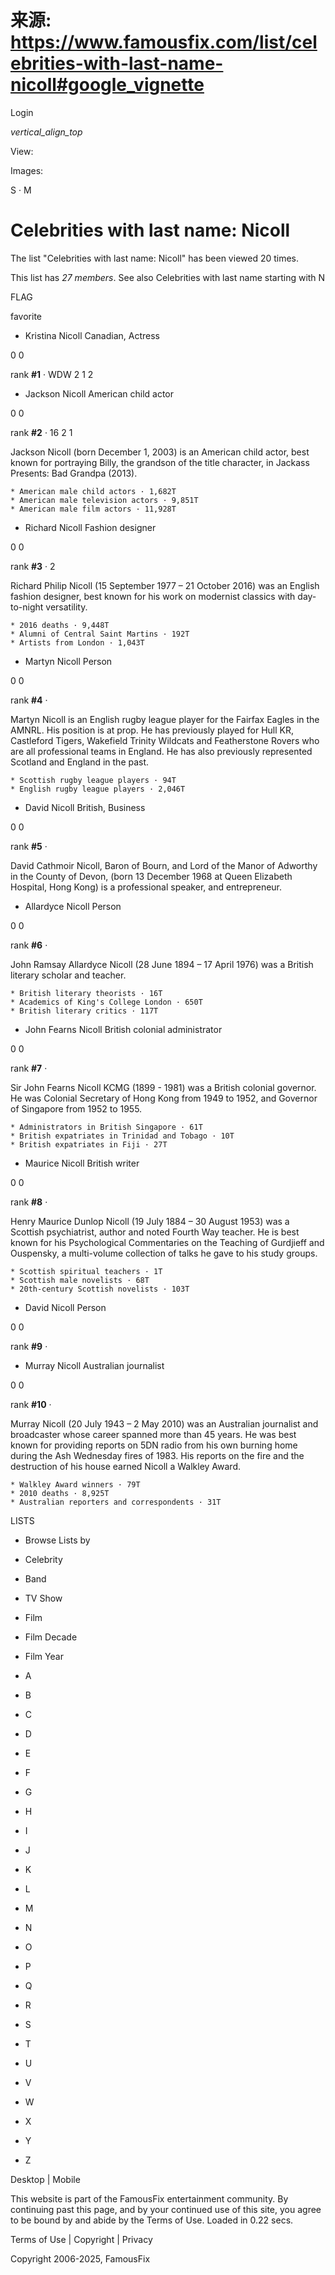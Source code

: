 # 来源: https://www.famousfix.com/list/celebrities-with-last-name-nicoll#google_vignette

Login

_vertical_align_top_

View:

Images:

S · M

# Celebrities with last name: Nicoll

The list "Celebrities with last name: Nicoll" has been viewed 20 times.

This list has _27 members_. See also Celebrities with last name starting with N

FLAG 

favorite

  * Kristina Nicoll Canadian, Actress

0 0

rank **#1** · WDW 2  1  2 

  * Jackson Nicoll American child actor

0 0

rank **#2** · 16  2  1 

Jackson Nicoll (born December 1, 2003) is an American child actor, best known for portraying Billy, the grandson of the title character, in Jackass Presents: Bad Grandpa (2013).

    * American male child actors · 1,682T
    * American male television actors · 9,851T
    * American male film actors · 11,928T

  * Richard Nicoll Fashion designer

0 0

rank **#3** · 2 

Richard Philip Nicoll (15 September 1977 – 21 October 2016) was an English fashion designer, best known for his work on modernist classics with day-to-night versatility.

    * 2016 deaths · 9,448T
    * Alumni of Central Saint Martins · 192T
    * Artists from London · 1,043T

  * Martyn Nicoll Person

0 0

rank **#4** · 

Martyn Nicoll is an English rugby league player for the Fairfax Eagles in the AMNRL. His position is at prop. He has previously played for Hull KR, Castleford Tigers, Wakefield Trinity Wildcats and Featherstone Rovers who are all professional teams in England. He has also previously represented Scotland and England in the past.

    * Scottish rugby league players · 94T
    * English rugby league players · 2,046T

  * David Nicoll British, Business

0 0

rank **#5** · 

David Cathmoir Nicoll, Baron of Bourn, and Lord of the Manor of Adworthy in the County of Devon, (born 13 December 1968 at Queen Elizabeth Hospital, Hong Kong) is a professional speaker, and entrepreneur.

  * Allardyce Nicoll Person

0 0

rank **#6** · 

John Ramsay Allardyce Nicoll (28 June 1894 – 17 April 1976) was a British literary scholar and teacher.

    * British literary theorists · 16T
    * Academics of King's College London · 650T
    * British literary critics · 117T

  * John Fearns Nicoll British colonial administrator

0 0

rank **#7** · 

Sir John Fearns Nicoll KCMG (1899 - 1981) was a British colonial governor. He was Colonial Secretary of Hong Kong from 1949 to 1952, and Governor of Singapore from 1952 to 1955.

    * Administrators in British Singapore · 61T
    * British expatriates in Trinidad and Tobago · 10T
    * British expatriates in Fiji · 27T

  * Maurice Nicoll British writer

0 0

rank **#8** · 

Henry Maurice Dunlop Nicoll (19 July 1884 – 30 August 1953) was a Scottish psychiatrist, author and noted Fourth Way teacher. He is best known for his Psychological Commentaries on the Teaching of Gurdjieff and Ouspensky, a multi-volume collection of talks he gave to his study groups.

    * Scottish spiritual teachers · 1T
    * Scottish male novelists · 68T
    * 20th-century Scottish novelists · 103T

  * David Nicoll Person

0 0

rank **#9** · 

  * Murray Nicoll Australian journalist

0 0

rank **#10** · 

Murray Nicoll (20 July 1943 – 2 May 2010) was an Australian journalist and broadcaster whose career spanned more than 45 years. He was best known for providing reports on 5DN radio from his own burning home during the Ash Wednesday fires of 1983. His reports on the fire and the destruction of his house earned Nicoll a Walkley Award.

    * Walkley Award winners · 79T
    * 2010 deaths · 8,925T
    * Australian reporters and correspondents · 31T




LISTS

  


  * Browse Lists by
  * Celebrity
  * Band
  * TV Show
  * Film
  * Film Decade
  * Film Year

  


  * A
  * B
  * C
  * D
  * E
  * F
  * G
  * H
  * I
  * J
  * K
  * L
  * M
  * N
  * O
  * P
  * Q
  * R
  * S
  * T
  * U
  * V
  * W
  * X
  * Y
  * Z



  


Desktop | Mobile

This website is part of the FamousFix entertainment community. By continuing past this page, and by your continued use of this site, you agree to be bound by and abide by the Terms of Use. Loaded in 0.22 secs. 

Terms of Use | Copyright | Privacy

Copyright 2006-2025, FamousFix

  

